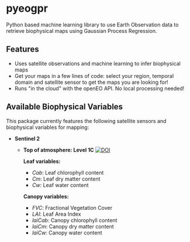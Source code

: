 # pyeogpr

Python based machine learning library to use Earth Observation data to retrieve biophysical maps using Gaussian Process Regression.

## Features

- Uses satellite observations and machine learning to infer biophysical maps
- Get your maps in a few lines of code: select your region, temporal domain and satellite sensor to get the maps you are looking for!
- Runs "in the cloud" with the openEO API. No local processing needed!

## Available Biophysical Variables

This package currently features the following satellite sensors and biophysical variables for mapping:

- **Sentinel 2**
  - **Top of atmosphere: Level 1C** [![DOI](https://img.shields.io/badge/DOI-10.1016/estevez_et_al_2022-doi.svg)](https://doi.org/10.1016/j.rse.2022.112958)
    
    **Leaf variables:**
    - _Cab_: Leaf chlorophyll content
    - _Cm_: Leaf dry matter content
    - _Cw_: Leaf water content
    
    **Canopy variables:**
    - _FVC_: Fractional Vegetation Cover
    - _LAI_: Leaf Area Index
    - _laiCab_: Canopy chlorophyll content
    - _laiCm_: Canopy dry matter content
    - _laiCw_: Canopy water content
